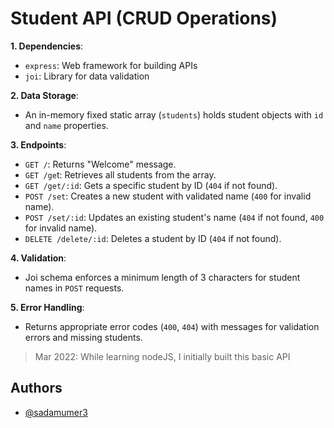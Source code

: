 
# Student API (CRUD Operations)

**1. Dependencies**:

- `express`: Web framework for building APIs
- `joi`: Library for data validation

**2. Data Storage**:
- An in-memory fixed static array (`students`) holds student objects with `id` and `name` properties.

**3. Endpoints**:
- `GET /`: Returns "Welcome" message.
- `GET /ge`t: Retrieves all students from the array.
- `GET /get/:id`: Gets a specific student by ID (`404` if not found).
- `POST /set`: Creates a new student with validated name (`400` for invalid name).
- `POST /set/:id`: Updates an existing student's name (`404` if not found, `400` for invalid name).
- `DELETE /delete/:id`: Deletes a student by ID (`404` if not found).

**4. Validation**:
- Joi schema enforces a minimum length of 3 characters for student names in `POST` requests.

**5. Error Handling**:
- Returns appropriate error codes (`400`, `404`) with messages for validation errors and missing students.

> Mar 2022: While learning nodeJS, I initially built this basic API 
## Authors

- [@sadamumer3](https://www.github.com/sadamumer3)

